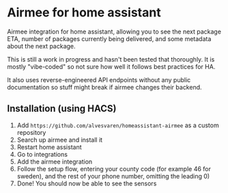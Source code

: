 # Airmee for home assistant

Airmee integration for home assistant, allowing you to see the next package ETA, number of packages currently being delivered, and some metadata about the next package.

This is still a work in progress and hasn't been tested that thoroughly. It is mostly "vibe-coded" so not sure how well it follows best practices for HA.

It also uses reverse-engineered API endpoints without any public documentation so stuff might break if airmee changes their backend.

## Installation (using HACS)
1. Add `https://github.com/alvesvaren/homeassistant-airmee` as a custom repository
2. Search up airmee and install it
3. Restart home assistant
4. Go to integrations
5. Add the airmee integration
6. Follow the setup flow, entering your county code (for example 46 for sweden), and the rest of your phone number, omitting the leading 0)
7. Done! You should now be able to see the sensors
